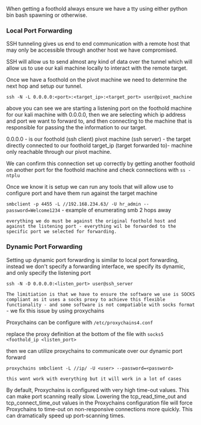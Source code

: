 
When getting a foothold always ensure we have a tty using either python bin bash spawning or otherwise.

### Local Port Forwarding

SSH tunneling gives us end to end communication with a remote host that may only be accessible through another host we have compromised.

SSH will allow us to send almost any kind of data over the tunnel which will allow us to use our kali machine locally to interact with the remote target.

Once we have a foothold on the pivot machine we need to determine the next hop and setup our tunnel.

```
ssh -N -L 0.0.0.0:<port>:<target_ip>:<target_port> user@pivot_machine
```

above you can see we are starting a listening port on the foothold machine for our kali machine with 0.0.0.0, then we are selecting which ip address and port we want to forward to, and then connecting to the machine that is responsible for passing the the information to our target.

0.0.0.0 - is our foothold (ssh client)
pivot machine (ssh server) - the target directly connected to our foothold
target_ip (target forwarded to)- machine only reachable through our pivot machine.

We can confirm this connection set up correctly by getting another foothold on another port for the foothold machine and check connections with `ss -ntplu`

Once we know it is setup we can run any tools that will allow use to configure port and have them run against the target machine

`smbclient -p 4455 -L //192.168.234.63/ -U hr_admin --password=Welcome1234` - example of enumerating smb 2 hops away

`everything we do must be against the original foothold host and against the listening port - everything wil be forwarded to the specific port we selected for forwarding.`


### Dynamic Port Forwarding

Setting up dynamic port forwarding is similar to local port forwarding, instead we don't specify a forwarding interface, we specify its dynamic, and only specify the listening port

```
ssh -N -D 0.0.0.0:<listen_port> user@ssh_server
```

`The limitiation is that we have to ensure the software we use is SOCKS compliant as it uses a socks proxy to achieve this flexible functionality - and some software is not compatiable with socks format` - we fix this issue by using proxychains

Proxychains can be configure with `/etc/proxychains4.conf`

replace the proxy definition at the bottom of the file with `socks5 <foothold_ip <listen_port>`

then we can utilize proxychains to communicate over our dynamic port forward
```
proxychains smbclient -L //ip/ -U <user> --password=<password>
```

`this wont work with everything but it will work in a lot of cases`


By default, Proxychains is configured with very high time-out values. This can make port scanning really slow. Lowering the tcp_read_time_out and tcp_connect_time_out values in the Proxychains configuration file will force Proxychains to time-out on non-responsive connections more quickly. This can dramatically speed up port-scanning times.

